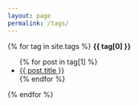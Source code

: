 ```yaml
---
layout: page
permalink: /tags/
---
```


<section class="tags">

{% for tag in site.tags %}
  <strong>{{ tag[0] }}</strong>
  <ul>
    {% for post in tag[1] %}
      <li><a href="{{ post.url }}">{{ post.title }}</a></li>
    {% endfor %}
  </ul>
{% endfor %}

</section>